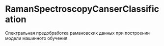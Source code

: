 # RamanSpectroscopyCanserClassification
Спектральная предобработка рамановских данных при построении модели машинного обучения
